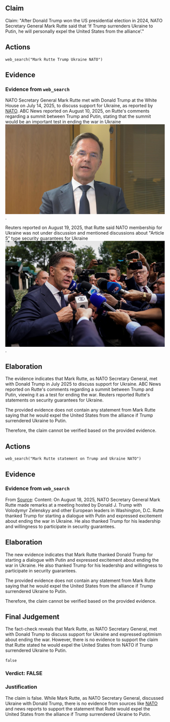 ## Claim
Claim: "After Donald Trump won the US presidential election in 2024, NATO Secretary General Mark Rutte said that ‘If Trump surrenders Ukraine to Putin, he will personally expel the United States from the alliance’."

## Actions
```
web_search("Mark Rutte Trump Ukraine NATO")
```

## Evidence
### Evidence from `web_search`
NATO Secretary General Mark Rutte met with Donald Trump at the White House on July 14, 2025, to discuss support for Ukraine, as reported by [NATO](https://www.nato.int/cps/en/natohq/news_237031.htm). ABC News reported on August 10, 2025, on Rutte's comments regarding a summit between Trump and Putin, stating that the summit would be an important test in ending the war in Ukraine ![image 9479](media/2025-08-30_22-09-1756591773-493215.jpg).

Reuters reported on August 19, 2025, that Rutte said NATO membership for Ukraine was not under discussion and mentioned discussions about "Article 5" type security guarantees for Ukraine ![image 9488](media/2025-08-30_22-09-1756591781-327122.jpg).


## Elaboration
The evidence indicates that Mark Rutte, as NATO Secretary General, met with Donald Trump in July 2025 to discuss support for Ukraine. ABC News reported on Rutte's comments regarding a summit between Trump and Putin, viewing it as a test for ending the war. Reuters reported Rutte's statements on security guarantees for Ukraine.

The provided evidence does not contain any statement from Mark Rutte saying that he would expel the United States from the alliance if Trump surrendered Ukraine to Putin.

Therefore, the claim cannot be verified based on the provided evidence.


## Actions
```
web_search("Mark Rutte statement on Trump and Ukraine NATO")
```

## Evidence
### Evidence from `web_search`
From [Source](https://www.nato.int/cps/en/natohq/opinions_237212.htm): 
Content: On August 18, 2025, NATO Secretary General Mark Rutte made remarks at a meeting hosted by Donald J. Trump with Volodymyr Zelenskyy and other European leaders in Washington, D.C. Rutte thanked Trump for starting a dialogue with Putin and expressed excitement about ending the war in Ukraine. He also thanked Trump for his leadership and willingness to participate in security guarantees.


## Elaboration
The new evidence indicates that Mark Rutte thanked Donald Trump for starting a dialogue with Putin and expressed excitement about ending the war in Ukraine. He also thanked Trump for his leadership and willingness to participate in security guarantees.

The provided evidence does not contain any statement from Mark Rutte saying that he would expel the United States from the alliance if Trump surrendered Ukraine to Putin.

Therefore, the claim cannot be verified based on the provided evidence.


## Final Judgement
The fact-check reveals that Mark Rutte, as NATO Secretary General, met with Donald Trump to discuss support for Ukraine and expressed optimism about ending the war. However, there is no evidence to support the claim that Rutte stated he would expel the United States from NATO if Trump surrendered Ukraine to Putin.

`false`


### Verdict: FALSE

### Justification
The claim is false. While Mark Rutte, as NATO Secretary General, discussed Ukraine with Donald Trump, there is no evidence from sources like [NATO](https://www.nato.int/cps/en/natohq/news_237031.htm) and news reports to support the statement that Rutte would expel the United States from the alliance if Trump surrendered Ukraine to Putin.
